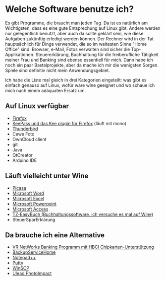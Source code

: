 # Welche Software benutze ich?

Es gibt Programme, die braucht man jeden Tag. Da ist es natürlich am Wichtigsten, dass es eine gute Entsprechung auf Linux gibt. Andere werden nur gelegentlich benutzt, aber auch da sollte geklärt sein, wie diese Aufgaben zukünftig erledigt werden können. Der Rechner wird in der Tat hauptsächlich für Dinge verwendet, die so im weitesten Sinne "Home Office" sind: Browser, e-Mail, Fotos verwalten sind sicher die Top-Applikationen. Steuererklärung, Buchhaltung für die freiberufliche Tätigkeit meiner Frau und Banking sind ebenso essentiell für mich. Dann habe ich noch ein paar Bastelprojekte, aber da mache ich mir die wenigsten Sorgen. Spiele sind definitiv nicht mein Anwendungsgebiet.

Ich habe die Liste mal gleich in drei Kategorien eingeteilt: was gibt es einfach genauso auf Linux, wofür wäre wine geeignet und wo schaue ich mich nach einem adäquaten Ersatz um.

## Auf Linux verfügbar

* [Firefox](Firefox.md)
* [KeePass und das Kee plugin für Firefox](Firefox.md) (läuft mit mono)
* [Thunderbird](Thunderbird.md)
* Cewe Foto
* OwnCloud client
* git
* Java
* QtCreator
* Arduino IDE

## Läuft vielleicht unter Wine

* [Picasa](Picasa.md)
* [Microsoft Word](Office2010.md)
* [Microsoft Excel](Office2010.md)
* [Microsoft Powerpoint](Office2010.md)
* [Microsoft Access](Access.md)
* [TZ-EasyBuch (Buchhaltungssoftware, ich versuche es mal auf Wine)](Access.md)
* SteuerSparErklärung

## Da brauche ich eine Alternative

* [VR NetWorks Banking Programm mit HBCI Chipkarten-Unterstützung](Alternatives.md)
* [BackupServiceHome](Alternatives.md)
* [Notepad++](Alternatives.md)
* [Putty](Alternatives.md)
* [WinSCP](Alternatives.md)
* [Ulead PhotoImpact](Alternatives.md)

